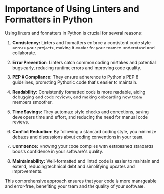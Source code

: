 # Importance of Using Linters and Formatters in Python

Using linters and formatters in Python is crucial for several reasons:

1. **Consistency:** Linters and formatters enforce a consistent code style across your projects, making it easier for your team to understand and collaborate.

2. **Error Prevention:** Linters catch common coding mistakes and potential bugs early, reducing runtime errors and improving code quality.

3. **PEP 8 Compliance:** They ensure adherence to Python's PEP 8 guidelines, promoting Pythonic code that's easier to maintain.

4. **Readability:** Consistently formatted code is more readable, aiding debugging and code reviews, and making onboarding new team members smoother.

5. **Time Savings:** They automate style checks and corrections, saving developers time and effort, and reducing the need for manual code reviews.

6. **Conflict Reduction:** By following a standard coding style, you minimize debates and discussions about coding conventions in your team.

7. **Confidence:** Knowing your code complies with established standards boosts confidence in your software's quality.

8. **Maintainability:** Well-formatted and linted code is easier to maintain and extend, reducing technical debt and simplifying updates and improvements.

This comprehensive approach ensures that your code is more manageable and error-free, benefiting your team and the quality of your software.
